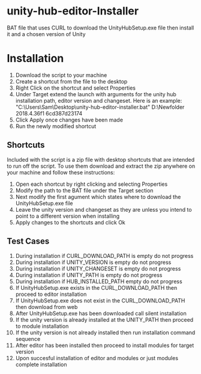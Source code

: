# unity-hub-editor-Installer
BAT file that uses CURL to download the UnityHubSetup.exe file then install it and a chosen version of Unity

# Installation
1. Download the script to your machine
2. Create a shortcut from the file to the desktop
3. Right Click on the shortcut and select Properties
4. Under Target extend the launch with arguments for the unity hub installation path, editor version and changeset. Here is an example: "C:\Users\Sam\Desktop\unity-hub-editor-installer.bat" D:\Newfolder 2018.4.36f1 6cd387d23174
5. Click Apply once changes have been made
6. Run the newly modified shortcut

## Shortcuts
Included with the script is a zip file with desktop shortcuts that are intended to run off the script. To use them download and extract the zip anywhere on your machine and follow these instructions:

1. Open each shortcut by right clicking and selecting Properties 
2. Modify the path to the BAT file under the Target section
3. Next modify the first agument which states where to download the UnityHubSetup.exe file
4. Leave the unity version and changeset as they are unless you intend to point to a different version when installing
5. Apply changes to the shortcuts and click Ok

## Test Cases
1. During installation if CURL_DOWNLOAD_PATH is empty do not progress
2. During installation if UNITY_VERSION is empty do not progress
3. During installation if UNITY_CHANGESET is empty do not progress
4. During installation if UNITY_PATH is empty do not progress
5. During installation if HUB_INSTALLED_PATH empty do not progress
6. If UnityHubSetup.exe exists in the CURL_DOWNLOAD_PATH then proceed to editor installation
7. If UnityHubSetup.exe does not exist in the CURL_DOWNLOAD_PATH then download from web
8. After UnityHubSetup.exe has been downloaded call silent installation
9. If the unity version is already installed at the UNITY_PATH then proceed to module installation
10. If the unity version is not already installed then run installation command sequence
11. After editor has been installed then proceed to install modules for target version
12. Upon succesful installation of editor and modules or just modules complete installation
